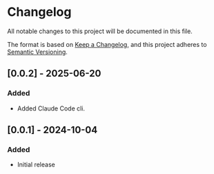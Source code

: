 # Changelog

All notable changes to this project will be documented in this file.

The format is based on [Keep a Changelog](https://keepachangelog.com/en/1.0.0/), 
and this project adheres to [Semantic Versioning](https://semver.org/spec/v2.0.0.html).

## [0.0.2] - 2025-06-20
### Added
- Added Claude Code cli.

## [0.0.1] - 2024-10-04
### Added
- Initial release